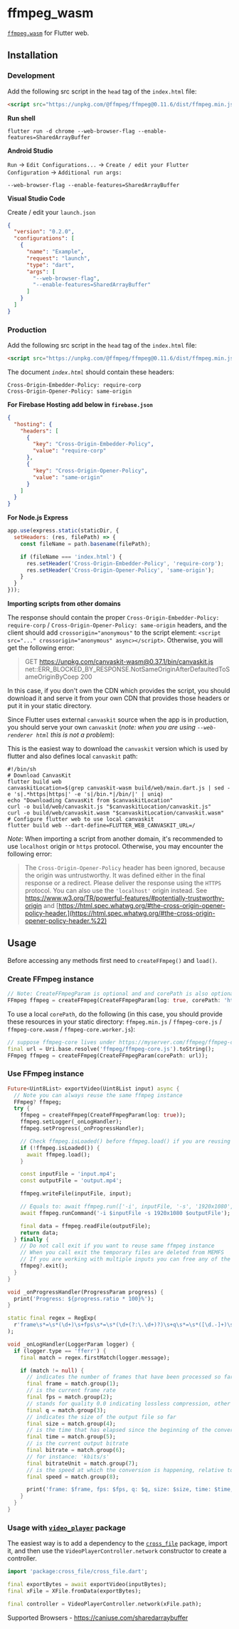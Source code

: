 # ffmpeg_wasm

[`ffmpeg.wasm`](https://github.com/ffmpegwasm/ffmpeg.wasm) for Flutter web.

## Installation

### Development

Add the following src script in the `head` tag of the `index.html` file:

```html
<script src="https://unpkg.com/@ffmpeg/ffmpeg@0.11.6/dist/ffmpeg.min.js" crossorigin="anonymous" async></script>
```

**Run shell**

```shell
flutter run -d chrome --web-browser-flag --enable-features=SharedArrayBuffer
```

**Android Studio**

`Run` -> `Edit Configurations...` -> `Create / edit your Flutter Configuration` -> `Additional run args:`
```shell
--web-browser-flag --enable-features=SharedArrayBuffer
```

**Visual Studio Code**

Create / edit your `launch.json`

```json
{
  "version": "0.2.0",
  "configurations": [
    {
      "name": "Example",
      "request": "launch",
      "type": "dart",
      "args": [
        "--web-browser-flag",
        "--enable-features=SharedArrayBuffer"
      ]
    }
  ]
}
```

### Production

Add the following src script in the `head` tag of the `index.html` file:

```html
<script src="https://unpkg.com/@ffmpeg/ffmpeg@0.11.6/dist/ffmpeg.min.js" crossorigin="anonymous" async></script>
```

The document _`index.html`_ should contain these headers:

```shell
Cross-Origin-Embedder-Policy: require-corp
Cross-Origin-Opener-Policy: same-origin
```

**For Firebase Hosting add below in `firebase.json`**

```json
{
  "hosting": {
    "headers": [
      {
        "key": "Cross-Origin-Embedder-Policy",
        "value": "require-corp"
      },
      {
        "key": "Cross-Origin-Opener-Policy",
        "value": "same-origin"
      }
    ]
  }
}
```

**For Node.js Express**

```js
app.use(express.static(staticDir, {
  setHeaders: (res, filePath) => {
    const fileName = path.basename(filePath);

    if (fileName === 'index.html') {
      res.setHeader('Cross-Origin-Embedder-Policy', 'require-corp');
      res.setHeader('Cross-Origin-Opener-Policy', 'same-origin');
    }
  }
}));
```

**Importing scripts from other domains**

The response should contain the proper `Cross-Origin-Embedder-Policy: require-corp` / `Cross-Origin-Opener-Policy: same-origin` headers, and the client should add `crossorigin="anonymous"` to the script element: `<script src="..." crossorigin="anonymous" async></script>`. Otherwise, you will get the following error:

> GET https://unpkg.com/canvaskit-wasm@0.37.1/bin/canvaskit.js net::ERR_BLOCKED_BY_RESPONSE.NotSameOriginAfterDefaultedToSameOriginByCoep 200

In this case, if you don't own the CDN which provides the script, you should download it and serve it from your own CDN that provides those headers or put it in your static directory.

Since Flutter uses external `canvaskit` source when the app is in production, you should serve your own `canvaskit` (_note: when you are using `--web-renderer html` this is not a problem_):

This is the easiest way to download the `canvaskit` version which is used by flutter and also defines local `canvaskit` path:

```shell
#!/bin/sh
# Download CanvasKit
flutter build web
canvaskitLocation=$(grep canvaskit-wasm build/web/main.dart.js | sed -e 's|.*https|https|' -e 's|/bin.*|/bin/|' | uniq)
echo "Downloading CanvasKit from $canvaskitLocation"
curl -o build/web/canvaskit.js "$canvaskitLocation/canvaskit.js"
curl -o build/web/canvaskit.wasm "$canvaskitLocation/canvaskit.wasm"
# Configure flutter web to use local canvaskit
flutter build web --dart-define=FLUTTER_WEB_CANVASKIT_URL=/
```

_Note_: When importing a script from another domain, it's recommended to use `localhost` origin or `https` protocol. Otherwise, you may encounter the following error:

> The `Cross-Origin-Opener-Policy` header has been ignored, because the origin was untrustworthy. It was defined either in the final response or a redirect. Please deliver the response using the `HTTPS` protocol. You can also use the `'localhost'` origin instead. See https://www.w3.org/TR/powerful-features/#potentially-trustworthy-origin and [https://html.spec.whatwg.org/#the-cross-origin-opener-policy-header.](https://html.spec.whatwg.org/#the-cross-origin-opener-policy-header.%22)

## Usage

Before accessing any methods first need to `createFFmpeg()` and `load()`.

### Create FFmpeg instance

```dart
// Note: CreateFFmpegParam is optional and and corePath is also optional
FFmpeg ffmpeg = createFFmpeg(CreateFFmpegParam(log: true, corePath: 'https://unpkg.com/@ffmpeg/core@0.11.0/dist/ffmpeg-core.js'));
```

To use a local `corePath`, do the following (in this case, you should provide these resources in your static directory: `ffmpeg.min.js` / `ffmpeg-core.js` / `ffmpeg-core.wasm` / `ffmpeg-core.worker.js`):

```dart
// suppose ffmpeg-core lives under https://myserver.com/ffmpeg/ffmpeg-core.js
final url = Uri.base.resolve('ffmpeg/ffmpeg-core.js').toString();
FFmpeg ffmpeg = createFFmpeg(CreateFFmpegParam(corePath: url));
```

### Use FFmpeg instance

```dart
Future<Uint8List> exportVideo(Uint8List input) async {
  // Note you can always reuse the same ffmpeg instance
  FFmpeg? ffmpeg;
  try {
    ffmpeg = createFFmpeg(CreateFFmpegParam(log: true));
    ffmpeg.setLogger(_onLogHandler);
    ffmpeg.setProgress(_onProgressHandler);

    // Check ffmpeg.isLoaded() before ffmpeg.load() if you are reusing the same instance
    if (!ffmpeg.isLoaded()) {
      await ffmpeg.load();
    }

    const inputFile = 'input.mp4';
    const outputFile = 'output.mp4';

    ffmpeg.writeFile(inputFile, input);

    // Equals to: await ffmpeg.run(['-i', inputFile, '-s', '1920x1080', outputFile]);
    await ffmpeg.runCommand('-i $inputFile -s 1920x1080 $outputFile');

    final data = ffmpeg.readFile(outputFile);
    return data;
  } finally {
    // Do not call exit if you want to reuse same ffmpeg instance
    // When you call exit the temporary files are deleted from MEMFS
    // If you are working with multiple inputs you can free any of the via: ffmpeg.unlink('my_input.mp4')
    ffmpeg?.exit();
  }
}

void _onProgressHandler(ProgressParam progress) {
  print('Progress: ${progress.ratio * 100}%');
}

static final regex = RegExp(
  r'frame\s*=\s*(\d+)\s+fps\s*=\s*(\d+(?:\.\d+)?)\s+q\s*=\s*([\d.-]+)\s+L?size\s*=\s*(\d+)\w*\s+time\s*=\s*([\d:\.]+)\s+bitrate\s*=\s*([\d.]+)\s*(\w+)/s\s+speed\s*=\s*([\d.]+)x',
);

void _onLogHandler(LoggerParam logger) {
  if (logger.type == 'fferr') {
    final match = regex.firstMatch(logger.message);

    if (match != null) {
      // indicates the number of frames that have been processed so far.
      final frame = match.group(1);
      // is the current frame rate
      final fps = match.group(2);
      // stands for quality 0.0 indicating lossless compression, other values indicating that there is some lossy compression happening
      final q = match.group(3);
      // indicates the size of the output file so far
      final size = match.group(4);
      // is the time that has elapsed since the beginning of the conversion
      final time = match.group(5);
      // is the current output bitrate
      final bitrate = match.group(6);
      // for instance: 'kbits/s'
      final bitrateUnit = match.group(7);
      // is the speed at which the conversion is happening, relative to real-time
      final speed = match.group(8);

      print('frame: $frame, fps: $fps, q: $q, size: $size, time: $time, bitrate: $bitrate$bitrateUnit, speed: $speed');
    }
  }
}
```

### Usage with [`video_player`](https://pub.dev/packages/video_player) package

The easiest way is to add a dependency to the [`cross_file`](https://pub.dev/packages/cross_file) package, import it, and then use the `VideoPlayerController.network` constructor to create a controller.

```dart
import 'package:cross_file/cross_file.dart';

final exportBytes = await exportVideo(inputBytes);
final xFile = XFile.fromData(exportBytes);

final controller = VideoPlayerController.network(xFile.path);
```

Supported Browsers - https://caniuse.com/sharedarraybuffer